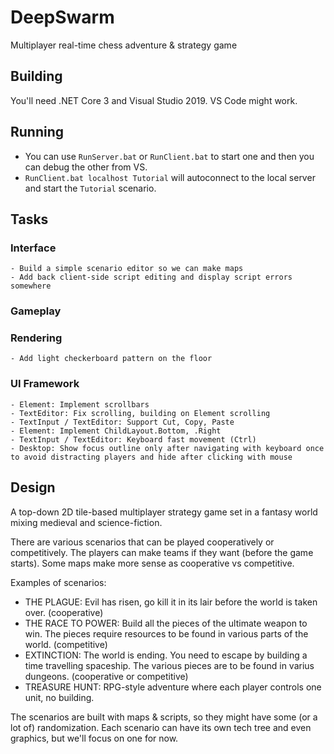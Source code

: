 # DeepSwarm

Multiplayer real-time chess adventure & strategy game

## Building

You'll need .NET Core 3 and Visual Studio 2019. VS Code might work.

## Running

 * You can use `RunServer.bat` or `RunClient.bat` to start one and then you can debug the other from VS.
 * `RunClient.bat localhost Tutorial` will autoconnect to the local server and start the `Tutorial` scenario.

## Tasks

### Interface

    - Build a simple scenario editor so we can make maps
    - Add back client-side script editing and display script errors somewhere

### Gameplay

### Rendering

    - Add light checkerboard pattern on the floor

### UI Framework

    - Element: Implement scrollbars
    - TextEditor: Fix scrolling, building on Element scrolling
    - TextInput / TextEditor: Support Cut, Copy, Paste
    - Element: Implement ChildLayout.Bottom, .Right
    - TextInput / TextEditor: Keyboard fast movement (Ctrl)
    - Desktop: Show focus outline only after navigating with keyboard once to avoid distracting players and hide after clicking with mouse

## Design

A top-down 2D tile-based multiplayer strategy game set in a fantasy world mixing medieval and science-fiction.

There are various scenarios that can be played cooperatively or competitively. The players can make teams if they want (before the game starts). Some maps make more sense as cooperative vs competitive.

Examples of scenarios:

  * THE PLAGUE: Evil has risen, go kill it in its lair before the world is taken over. (cooperative)
  * THE RACE TO POWER: Build all the pieces of the ultimate weapon to win. The pieces require resources to be found in various parts of the world. (competitive)
  * EXTINCTION: The world is ending. You need to escape by building a time travelling spaceship. The various pieces are to be found in varius dungeons. (cooperative or competitive)
  * TREASURE HUNT: RPG-style adventure where each player controls one unit, no building.

The scenarios are built with maps & scripts, so they might have some (or a lot of) randomization.
Each scenario can have its own tech tree and even graphics, but we'll focus on one for now.
